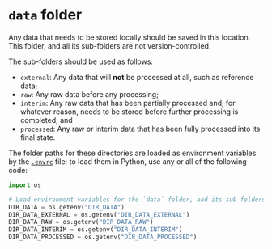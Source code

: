 # `data` folder

Any data that needs to be stored locally should be saved in this location. This folder, and all its sub-folders are not
version-controlled.

The sub-folders should be used as follows:

- `external`: Any data that will **not** be processed at all, such as reference data;
- `raw`: Any raw data before any processing;
- `interim`: Any raw data that has been partially processed and, for whatever reason, needs to be stored before further
processing is completed; and
- `processed`: Any raw or interim data that has been fully processed into its final state.

The folder paths for these directories are loaded as environment variables by the [`.envrc`][docs-envrc] file; to load
them in Python, use any or all of the following code:

```python
import os

# Load environment variables for the `data` folder, and its sub-folders
DIR_DATA = os.getenv("DIR_DATA")
DIR_DATA_EXTERNAL = os.getenv("DIR_DATA_EXTERNAL")
DIR_DATA_RAW = os.getenv("DIR_DATA_RAW")
DIR_DATA_INTERIM = os.getenv("DIR_DATA_INTERIM")
DIR_DATA_PROCESSED = os.getenv("DIR_DATA_PROCESSED")
```

[docs-envrc]: ../docs/structure/README.md#envrc
